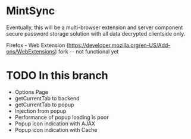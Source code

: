 MintSync
========
Eventually, this will be a multi-browser extension and server component secure password storage solution with all data decrypted clientside only.

Firefox - Web Extension (https://developer.mozilla.org/en-US/Add-ons/WebExtensions) fork -- not functional yet


TODO In this branch
===================

* Options Page
* getCurrentTab to backend
* getCurrentTab to popup
* Injection from popup
* Performance of popup loading is poor
* Popup icon indication with AJAX
* Popup icon indication with Cache
